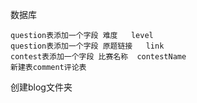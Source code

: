 数据库

```
question表添加一个字段 难度   level
question表添加一个字段 原题链接   link
contest表添加一个字段 比赛名称  contestName
新建表comment评论表
```

创建blog文件夹
